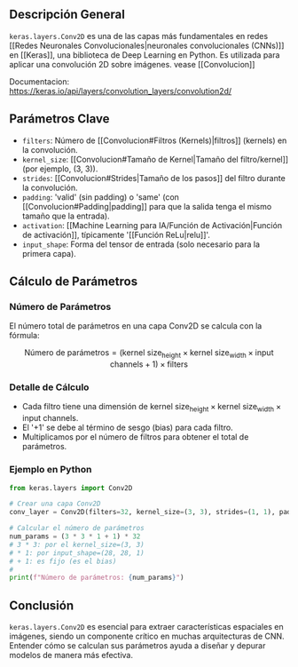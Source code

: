 ## Descripción General
`keras.layers.Conv2D` es una de las capas más fundamentales en redes [[Redes Neuronales Convolucionales|neuronales convolucionales (CNNs)]] en [[Keras]], una biblioteca de Deep Learning en Python. Es utilizada para aplicar una convolución 2D sobre imágenes. vease [[Convolucion]]

Documentacion: https://keras.io/api/layers/convolution_layers/convolution2d/
## Parámetros Clave

- `filters`: Número de [[Convolucion#Filtros (Kernels)|filtros]] (kernels) en la convolución.
- `kernel_size`: [[Convolucion#Tamaño de Kernel|Tamaño del filtro/kernel]] (por ejemplo, (3, 3)).
- `strides`: [[Convolucion#Strides|Tamaño de los pasos]] del filtro durante la convolución.
- `padding`: 'valid' (sin padding) o 'same' (con [[Convolucion#Padding|padding]] para que la salida tenga el mismo tamaño que la entrada).
- `activation`: [[Machine Learning para IA/Función de Activación|Función de activación]], típicamente '[[Función ReLu|relu]]'.
- `input_shape`: Forma del tensor de entrada (solo necesario para la primera capa).

## Cálculo de Parámetros

### Número de Parámetros

El número total de parámetros en una capa Conv2D se calcula con la fórmula:

$$ \text{Número de parámetros} = (\text{kernel size}_\text{height} \times \text{kernel size}_\text{width} \times \text{input channels} + 1) \times \text{filters} $$

### Detalle de Cálculo
- Cada filtro tiene una dimensión de $\text{kernel size}_\text{height} \times \text{kernel size}_\text{width} \times \text{input channels}$.
- El '+1' se debe al término de sesgo (bias) para cada filtro.
- Multiplicamos por el número de filtros para obtener el total de parámetros.

### Ejemplo en Python

```python
from keras.layers import Conv2D

# Crear una capa Conv2D
conv_layer = Conv2D(filters=32, kernel_size=(3, 3), strides=(1, 1), padding='valid', activation='relu', input_shape=(28, 28, 1))

# Calcular el número de parámetros
num_params = (3 * 3 * 1 + 1) * 32
# 3 * 3: por el kernel_size=(3, 3)
# * 1: por input_shape=(28, 28, 1)
# + 1: es fijo (es el bias)
# 
print(f"Número de parámetros: {num_params}")
```

## Conclusión
`keras.layers.Conv2D` es esencial para extraer características espaciales en imágenes, siendo un componente crítico en muchas arquitecturas de CNN. Entender cómo se calculan sus parámetros ayuda a diseñar y depurar modelos de manera más efectiva.
